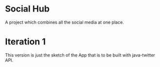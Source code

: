 # Social Hub

A project which  combines all the social media at one place.

# Iteration 1

This version is just the sketch of the App that is to be built with java-twitter API.

